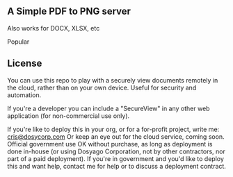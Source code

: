 ## A Simple PDF to PNG server

Also works for DOCX, XLSX, etc

Popular

## License

You can use this repo to play with a securely view documents remotely in the cloud, rather than on your own device. Useful for security and automation. 

If you're a developer you can include a "SecureView" in any other web application (for non-commercial use only).

If you're like to deploy this in your org, or for a for-profit project, write me: cris@dosycorp.com Or keep an eye out for the cloud service, coming soon. Official government use OK without purchase, as long as deployment is done in-house (or using Dosyago Corporation, not by other contractors, nor part of a paid deployment). If you're in government and you'd like to deploy this and want help, contact me for help or to discuss a deployment contract.



